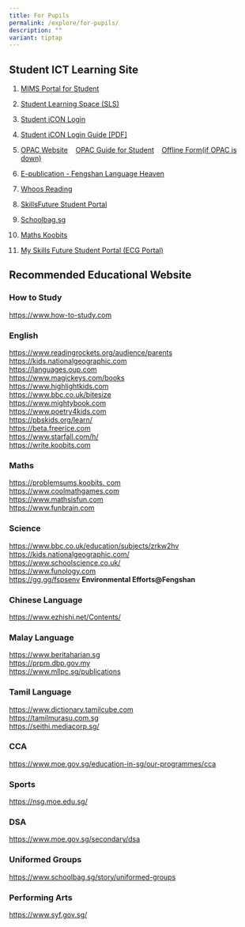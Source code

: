 ```yaml
---
title: For Pupils
permalink: /explore/for-pupils/
description: ""
variant: tiptap
---
```

<h2>Student ICT Learning Site</h2>
<ol data-tight="true" class="tight">
<li>
<p><a href="https://idp.mims.moe.gov.sg/" rel="noopener noreferrer nofollow" target="_blank">MIMS Portal for Student</a>
</p>
</li>
<li>
<p><a href="https://vle.learning.moe.edu.sg/login" rel="noopener noreferrer nofollow" target="_blank">Student Learning Space (SLS)</a>
</p>
</li>
<li>
<p><a href="https://workspace.google.com/dashboard" rel="noopener noreferrer nofollow" target="_blank">Student iCON Login</a>
</p>
</li>
<li>
<p><a href="/files/Fengshan%20Document%20Links/Student-iCON-Onboarding-Guide-V21-31-Aug.pdf" rel="noopener noreferrer nofollow" target="_blank">Student iCON Login Guide [PDF]</a>
</p>
</li>
<li>
<p><a href="https://schoolibrary.moe.edu.sg/fengshanpri/cgi-bin/spydus.exe/MSGTRN/WPAC/HOME" rel="noopener noreferrer nofollow" target="_blank">OPAC Website</a>&nbsp;&nbsp;&nbsp;
<a href="/files/Fengshan%20Document%20Links/OPACSERR-Guide-for-Students_V2.pdf" rel="noopener noreferrer nofollow" target="_blank">OPAC Guide for Student</a>&nbsp; &nbsp;&nbsp;<a href="https://for.edu.sg/fsps-lib-borrowform" rel="noopener noreferrer nofollow" target="_blank">Offline Form(if OPAC is down)</a>
</p>
</li>
<li>
<p><a href="https://www.ezhishi.net/FSPSebook/" rel="noopener noreferrer nofollow" target="_blank">E-publication - Fengshan Language Heaven</a>
</p>
</li>
<li>
<p><a href="https://www.whooosreading.org/" rel="noopener noreferrer nofollow" target="_blank">Whoos Reading</a>
</p>
</li>
<li>
<p><a href="https://www.myskillsfuture.gov.sg/content/student/en/primary.html" rel="noopener noreferrer nofollow" target="_blank">SkillsFuture Student Portal</a>
</p>
</li>
<li>
<p><a href="https://www.schoolbag.sg/" rel="noopener noreferrer nofollow" target="_blank">Schoolbag.sg</a>
</p>
</li>
<li>
<p><a href="https://member.koobits.com/?utm_source=web_nav&amp;utm_medium=btn&amp;utm_campaign=k21web&amp;utm_content=login" rel="noopener noreferrer nofollow" target="_blank">Maths Koobits</a>
</p>
</li>
<li>
<p><a href="https://for.edu.sg/fsps-myskillsfuture" rel="noopener noreferrer nofollow" target="_blank">My Skills Future Student Portal (ECG Portal)</a>
</p>
</li>
</ol>
<h2>Recommended Educational Website</h2>
<h3>How to Study</h3>
<p><a href="https://www.how-to-study.com/" rel="noopener noreferrer nofollow" target="_blank">https://www.how-to-study.com</a>
</p>
<h3>English</h3>
<p><a href="https://www.readingrockets.org/audience/parents" rel="noopener noreferrer nofollow" target="_blank">https://www.readingrockets.org/audience/parents</a>
<br><a href="https://kids.nationalgeographic.com/" rel="noopener noreferrer nofollow" target="_blank">https://kids.nationalgeographic.com</a>
<br><a href="https://languages.oup.com/" rel="noopener noreferrer nofollow" target="_blank">https://languages.oup.com</a>
<br><a href="https://www.magickeys.com/books" rel="noopener noreferrer nofollow" target="_blank">https://www.magickeys.com/books</a>
<br><a href="https://www.highlightkids.com/" rel="noopener noreferrer nofollow" target="_blank">https://www.highlightkids.com</a>
<br><a href="https://www.bbc.co.uk/bitesize" rel="noopener noreferrer nofollow" target="_blank">https://www.bbc.co.uk/bitesize</a>
<br><a href="https://www.mightybook.com/" rel="noopener noreferrer nofollow" target="_blank">https://www.mightybook.com</a>
<br><a href="https://www.poetry4kids.com/" rel="noopener noreferrer nofollow" target="_blank">https://www.poetry4kids.com</a>
<br><a href="https://pbskids.org/learn/" rel="noopener noreferrer nofollow" target="_blank">https://pbskids.org/learn/</a>
<br><a href="https://beta.freerice.com/" rel="noopener noreferrer nofollow" target="_blank">https://beta.freerice.com</a>
<br><a href="https://www.starfall.com/h/" rel="noopener noreferrer nofollow" target="_blank">https://www.starfall.com/h/</a>
<br><a href="https://write.koobits.com/" rel="noopener noreferrer nofollow" target="_blank">https://write.koobits.com</a>
</p>
<h3>Maths</h3>
<p><a href="https://problemsums.koobits.%20com/" rel="noopener noreferrer nofollow" target="_blank">https://problemsums.koobits. com</a>
<br><a href="https://www.coolmathgames.com/" rel="noopener noreferrer nofollow" target="_blank">https://www.coolmathgames.com</a>
<br><a href="https://www.mathsisfun.com/" rel="noopener noreferrer nofollow" target="_blank">https://www.mathsisfun.com</a>
<br><a href="https://www.funbrain.com/" rel="noopener noreferrer nofollow" target="_blank">https://www.funbrain.com</a>
</p>
<h3>Science</h3>
<p><a href="https://www.bbc.co.uk/education/subjects/zrkw2hv" rel="noopener noreferrer nofollow" target="_blank">https://www.bbc.co.uk/education/subjects/zrkw2hv</a>
<br><a href="https://kids.nationalgeographic.com/" rel="noopener noreferrer nofollow" target="_blank">https://kids.nationalgeographic.com/</a>
<br><a href="https://www.schoolscience.co.uk/" rel="noopener noreferrer nofollow" target="_blank">https://www.schoolscience.co.uk/</a>
<br><a href="https://www.funology.com/" rel="noopener noreferrer nofollow" target="_blank">https://www.funology.com</a>
<br><a href="https://gg.gg/fspsenv" rel="noopener noreferrer nofollow" target="_blank">https://gg.gg/fspsenv</a>&nbsp;<strong>Environmental Efforts@Fengshan</strong>
</p>
<h3>Chinese Language</h3>
<p><a href="https://www.ezhishi.net/Contents/" rel="noopener noreferrer nofollow" target="_blank">https://www.ezhishi.net/Contents/</a>
</p>
<h3>Malay Language</h3>
<p><a href="https://www.beritaharian.sg/" rel="noopener noreferrer nofollow" target="_blank">https://www.beritaharian.sg</a>
<br><a href="https://prpm.dbp.gov.my/" rel="noopener noreferrer nofollow" target="_blank">https://prpm.dbp.gov.my</a>
<br><a href="https://www.mllpc.sg/publications" rel="noopener noreferrer nofollow" target="_blank">https://www.mllpc.sg/publications</a>
</p>
<h3>Tamil Language</h3>
<p><a href="https://www.dictionary.tamilcube.com/" rel="noopener noreferrer nofollow" target="_blank">https://www.dictionary.tamilcube.com</a>
<br><a href="https://tamilmurasu.com.sg/" rel="noopener noreferrer nofollow" target="_blank">https://tamilmurasu.com.sg</a>
<br><a href="https://seithi.mediacorp.sg/" rel="noopener noreferrer nofollow" target="_blank">https://seithi.mediacorp.sg/</a>
</p>
<h3>CCA</h3>
<p><a href="https://www.moe.gov.sg/education-in-sg/our-programmes/cca" rel="noopener noreferrer nofollow" target="_blank">https://www.moe.gov.sg/education-in-sg/our-programmes/cca</a>
</p>
<h3>Sports</h3>
<p><a href="https://nsg.moe.edu.sg/" rel="noopener noreferrer nofollow" target="_blank">https://nsg.moe.edu.sg/</a>
</p>
<h3>DSA</h3>
<p><a href="https://www.moe.gov.sg/secondary/dsa" rel="noopener noreferrer nofollow" target="_blank">https://www.moe.gov.sg/secondary/dsa</a>
</p>
<h3>Uniformed Groups</h3>
<p><a href="https://www.schoolbag.sg/story/uniformed-groups" rel="noopener noreferrer nofollow" target="_blank">https://www.schoolbag.sg/story/uniformed-groups</a>
</p>
<h3>Performing Arts</h3>
<p><a href="https://www.syf.gov.sg/" rel="noopener noreferrer nofollow" target="_blank">https://www.syf.gov.sg/</a>
</p>